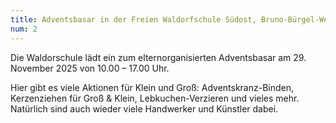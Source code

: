 ```yaml
---
title: Adventsbasar in der Freien Waldorfschule Südost, Bruno-Bürgel-Weg 9 in 12439 Berlin am 29.11.2025 10:00 - 17:00 Uhr
num: 2
---
```


Die Waldorschule lädt ein zum elternorganisierten Adventsbasar am 29. November 2025 von 10.00 – 17.00 Uhr.

Hier gibt es viele Aktionen für Klein und Groß: Adventskranz-Binden, Kerzenziehen für Groß & Klein, Lebkuchen-Verzieren und vieles mehr. Natürlich sind auch wieder viele Handwerker und Künstler dabei.
